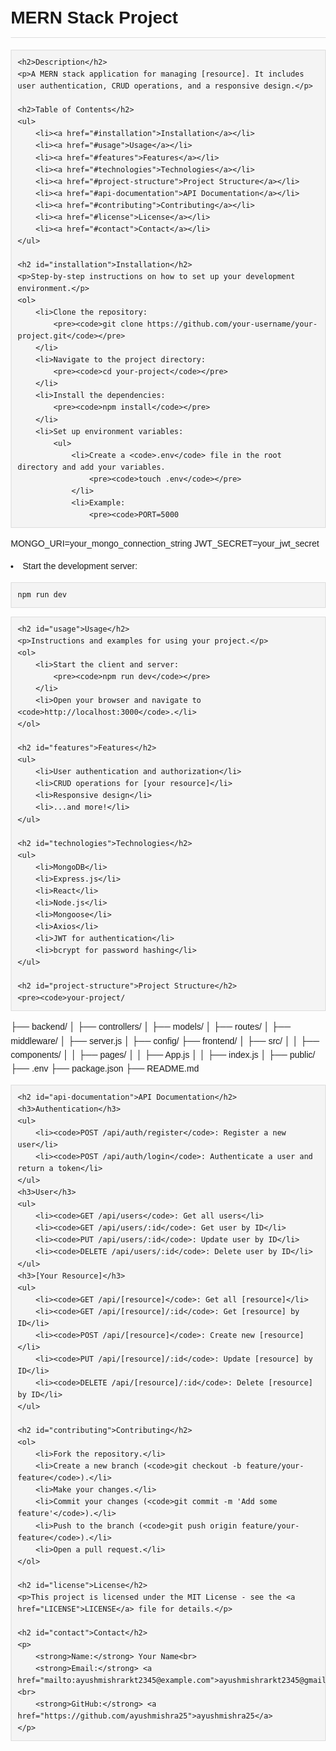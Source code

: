 <!DOCTYPE html>
<html lang="en">
<head>
    <meta charset="UTF-8">
    <meta name="viewport" content="width=device-width, initial-scale=1.0">
    <title>MERN Stack Project</title>
    <style>
        body {
            font-family: Arial, sans-serif;
            line-height: 1.6;
            margin: 20px;
        }
        h1, h2, h3 {
            border-bottom: 1px solid #ddd;
            padding-bottom: 0.3em;
        }
        pre {
            background: #f4f4f4;
            padding: 10px;
            border: 1px solid #ddd;
            overflow-x: auto;
        }
        code {
            background: #f4f4f4;
            padding: 2px 4px;
        }
    </style>
</head>
<body>
    <h1>MERN Stack Project</h1>

    <h2>Description</h2>
    <p>A MERN stack application for managing [resource]. It includes user authentication, CRUD operations, and a responsive design.</p>

    <h2>Table of Contents</h2>
    <ul>
        <li><a href="#installation">Installation</a></li>
        <li><a href="#usage">Usage</a></li>
        <li><a href="#features">Features</a></li>
        <li><a href="#technologies">Technologies</a></li>
        <li><a href="#project-structure">Project Structure</a></li>
        <li><a href="#api-documentation">API Documentation</a></li>
        <li><a href="#contributing">Contributing</a></li>
        <li><a href="#license">License</a></li>
        <li><a href="#contact">Contact</a></li>
    </ul>

    <h2 id="installation">Installation</h2>
    <p>Step-by-step instructions on how to set up your development environment.</p>
    <ol>
        <li>Clone the repository:
            <pre><code>git clone https://github.com/your-username/your-project.git</code></pre>
        </li>
        <li>Navigate to the project directory:
            <pre><code>cd your-project</code></pre>
        </li>
        <li>Install the dependencies:
            <pre><code>npm install</code></pre>
        </li>
        <li>Set up environment variables:
            <ul>
                <li>Create a <code>.env</code> file in the root directory and add your variables.
                    <pre><code>touch .env</code></pre>
                </li>
                <li>Example:
                    <pre><code>PORT=5000
MONGO_URI=your_mongo_connection_string
JWT_SECRET=your_jwt_secret</code></pre>
                </li>
            </ul>
        </li>
        <li>Start the development server:
            <pre><code>npm run dev</code></pre>
        </li>
    </ol>

    <h2 id="usage">Usage</h2>
    <p>Instructions and examples for using your project.</p>
    <ol>
        <li>Start the client and server:
            <pre><code>npm run dev</code></pre>
        </li>
        <li>Open your browser and navigate to <code>http://localhost:3000</code>.</li>
    </ol>

    <h2 id="features">Features</h2>
    <ul>
        <li>User authentication and authorization</li>
        <li>CRUD operations for [your resource]</li>
        <li>Responsive design</li>
        <li>...and more!</li>
    </ul>

    <h2 id="technologies">Technologies</h2>
    <ul>
        <li>MongoDB</li>
        <li>Express.js</li>
        <li>React</li>
        <li>Node.js</li>
        <li>Mongoose</li>
        <li>Axios</li>
        <li>JWT for authentication</li>
        <li>bcrypt for password hashing</li>
    </ul>

    <h2 id="project-structure">Project Structure</h2>
    <pre><code>your-project/
├── backend/
│   ├── controllers/
│   ├── models/
│   ├── routes/
│   ├── middleware/
│   ├── server.js
│   ├── config/
├── frontend/
│   ├── src/
│   │   ├── components/
│   │   ├── pages/
│   │   ├── App.js
│   │   ├── index.js
│   ├── public/
├── .env
├── package.json
├── README.md
</code></pre>

    <h2 id="api-documentation">API Documentation</h2>
    <h3>Authentication</h3>
    <ul>
        <li><code>POST /api/auth/register</code>: Register a new user</li>
        <li><code>POST /api/auth/login</code>: Authenticate a user and return a token</li>
    </ul>
    <h3>User</h3>
    <ul>
        <li><code>GET /api/users</code>: Get all users</li>
        <li><code>GET /api/users/:id</code>: Get user by ID</li>
        <li><code>PUT /api/users/:id</code>: Update user by ID</li>
        <li><code>DELETE /api/users/:id</code>: Delete user by ID</li>
    </ul>
    <h3>[Your Resource]</h3>
    <ul>
        <li><code>GET /api/[resource]</code>: Get all [resource]</li>
        <li><code>GET /api/[resource]/:id</code>: Get [resource] by ID</li>
        <li><code>POST /api/[resource]</code>: Create new [resource]</li>
        <li><code>PUT /api/[resource]/:id</code>: Update [resource] by ID</li>
        <li><code>DELETE /api/[resource]/:id</code>: Delete [resource] by ID</li>
    </ul>

    <h2 id="contributing">Contributing</h2>
    <ol>
        <li>Fork the repository.</li>
        <li>Create a new branch (<code>git checkout -b feature/your-feature</code>).</li>
        <li>Make your changes.</li>
        <li>Commit your changes (<code>git commit -m 'Add some feature'</code>).</li>
        <li>Push to the branch (<code>git push origin feature/your-feature</code>).</li>
        <li>Open a pull request.</li>
    </ol>

    <h2 id="license">License</h2>
    <p>This project is licensed under the MIT License - see the <a href="LICENSE">LICENSE</a> file for details.</p>

    <h2 id="contact">Contact</h2>
    <p>
        <strong>Name:</strong> Your Name<br>
        <strong>Email:</strong> <a href="mailto:ayushmishrarkt2345@example.com">ayushmishrarkt2345@gmail.com</a><br>
        <strong>GitHub:</strong> <a href="https://github.com/ayushmishra25">ayushmishra25</a>
    </p>
</body>
</html>

   






